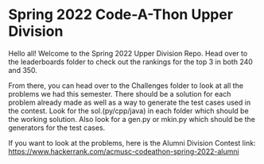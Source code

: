 # Spring 2022 Code-A-Thon Upper Division

Hello all! Welcome to the Spring 2022 Upper Division Repo. Head over to the leaderboards folder to check out the rankings for the top 3 in both 240 and 350. 

From there, you can head over to the Challenges folder to look at all the problems we had this semester. There should be a solution for each problem already made as
well as a way to generate the test cases used in the contest. Look for the sol.(py/cpp/java) in each folder which should be the working solution. Also look for a 
gen.py or mkin.py which should be the generators for the test cases. 



If you want to look at the problems, here is the Alumni Division Contest link:
https://www.hackerrank.com/acmusc-codeathon-spring-2022-alumni
